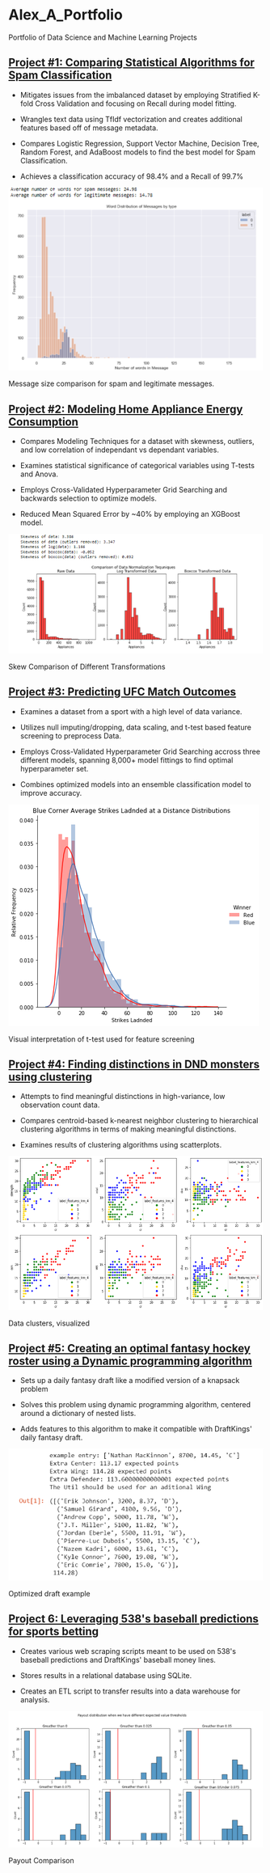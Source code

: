 # Alex_A_Portfolio
Portfolio of Data Science and Machine Learning Projects

## [Project #1: Comparing Statistical Algorithms for Spam Classification](https://github.com/aarbisman/spam_classification/blob/main/model_comparison.ipynb)

* Mitigates issues from the imbalanced dataset by employing Stratified K-fold Cross Validation and focusing on Recall during model fitting.

* Wrangles text data using TfIdf vectorization and creates additional features based off of message metadata.

* Compares Logistic Regression, Support Vector Machine, Decision Tree, Random Forest, and AdaBoost models to find the best model for Spam Classification.

* Achieves a classification accuracy of 98.4% and a Recall of 99.7%

![Comparison of word distributions between spam and non-spam messages](images/word_dist_comparison.PNG)

Message size comparison for spam and legitimate messages.

## [Project #2: Modeling Home Appliance Energy Consumption](https://github.com/aarbisman/modeling_home_energy_usage/blob/main/modeling_energy_consumption.ipynb)

* Compares Modeling Techniques for a dataset with skewness, outliers, and low correlation of independant vs dependant variables.

* Examines statistical significance of categorical variables using T-tests and Anova.

* Employs Cross-Validated Hyperparameter Grid Searching and backwards selection to optimize models.

* Reduced Mean Squared Error by ~40% by employing an XGBoost model.

![Skew Comparison of Different Transformations](/images/skew_comparison.PNG)

Skew Comparison of Different Transformations

## [Project #3: Predicting UFC Match Outcomes](https://github.com/aarbisman/ufc_prediction/blob/master/ufc_prediction.ipynb)

* Examines a dataset from a sport with a high level of data variance.

* Utilizes null imputing/dropping, data scaling, and t-test based feature screening to preprocess Data.

* Employs Cross-Validated Hyperparameter Grid Searching accross three different models, spanning 8,000+ model fittings to find optimal hyperparameter set.

* Combines optimized models into an ensemble classification model to improve accuracy.

![visual t-test](/images/visual_t_test.png)

Visual interpretation of t-test used for feature screening


## [Project #4: Finding distinctions in DND monsters using clustering](https://github.com/aarbisman/dnd_monster_clustering/blob/main/clustering_basic_v1.ipynb)
* Attempts to find meaningful distinctions in high-variance, low observation count data.

* Compares centroid-based k-nearest neighbor clustering to hierarchical clustering algorithms in terms of making meaningful distinctions.

* Examines results of clustering algorithms using scatterplots.

![Entire dataset, clustered](/images/all_data_clustering_results.png)

Data clusters, visualized

## [Project #5: Creating an optimal fantasy hockey roster using a Dynamic programming algorithm](https://github.com/aarbisman/knappsack_nhl/blob/main/different_iterations_of_drafting_algorithm.ipynb)
* Sets up a daily fantasy draft like a modified version of a knapsack problem

* Solves this problem using dynamic programming algorithm, centered around a dictionary of nested lists.

* Adds features to this algorithm to make it compatible with DraftKings' daily fantasy draft.

![Optimized draft example](/images/optimized_draft_photo.PNG)

Optimized draft example


## [Project 6: Leveraging 538's baseball predictions for sports betting](https://github.com/aarbisman/leveraging_538_for_betting)

* Creates various web scraping scripts meant to be used on 538's baseball predictions and DraftKings' baseball money lines.

* Stores results in a relational database using SQLite.

* Creates an ETL script to transfer results into a data warehouse for analysis.

![Payout Comparison](/images/payout_comparison.PNG)

Payout Comparison
